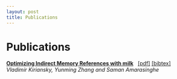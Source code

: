```yaml
---
layout: post
title: Publications 
---
```

Publications
============
**[Optimizing Indirect Memory References with milk](pact16)** &nbsp; [[pdf]]({{site.data.papers.pact16.paper}}) [[bibtex]](pact16#bibtex) <br/>
_Vladimir Kiriansky, Yunming Zhang and Saman Amarasinghe_



